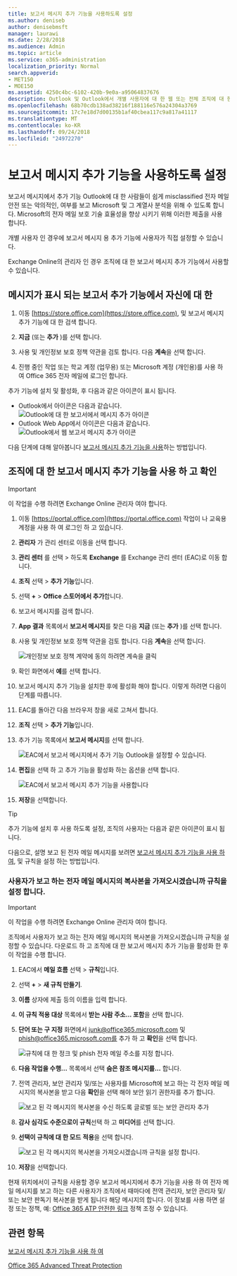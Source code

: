 ```yaml
---
title: 보고서 메시지 추가 기능을 사용하도록 설정
ms.author: deniseb
author: denisebmsft
manager: laurawi
ms.date: 2/28/2018
ms.audience: Admin
ms.topic: article
ms.service: o365-administration
localization_priority: Normal
search.appverid:
- MET150
- MOE150
ms.assetid: 4250c4bc-6102-420b-9e0a-a95064837676
description: Outlook 및 Outlook에서 개별 사용자에 대 한 웹 또는 전체 조직에 대 한 보고서 메시지 추가 기능을 사용 하는 방법에 알아봅니다.
ms.openlocfilehash: 68b70cdb138ad38216f188116e576a24304a3769
ms.sourcegitcommit: 17c7e18d7d00135b1af40cbea117c9a817a41117
ms.translationtype: MT
ms.contentlocale: ko-KR
ms.lasthandoff: 09/24/2018
ms.locfileid: "24972270"
---
```

# <a name="enable-the-report-message-add-in"></a>보고서 메시지 추가 기능을 사용하도록 설정

보고서 메시지에서 추가 기능 Outlook에 대 한 사람들이 쉽게 misclassified 전자 메일 안전 또는 악의적인, 여부를 보고 Microsoft 및 그 계열사 분석을 위해 수 있도록 합니다. Microsoft의 전자 메일 보호 기술 효율성을 향상 시키기 위해 이러한 제출을 사용 합니다.
  
개별 사용자 인 경우에 보고서 메시지 용 추가 기능에 사용자가 직접 설정할 수 있습니다. 
  
Exchange Online의 관리자 인 경우 조직에 대 한 보고서 메시지 추가 기능에서 사용할 수 있습니다.
    
## <a name="get-the-report-message-add-in-for-yourself"></a>메시지가 표시 되는 보고서 추가 기능에서 자신에 대 한

1. 이동 [https://store.office.com](https://store.office.com), 및 보고서 메시지 추가 기능에 대 한 검색 합니다.
    
2. **지금** (또는 **추가** )를 선택 합니다. 
    
3. 사용 및 개인정보 보호 정책 약관을 검토 합니다. 다음 **계속**을 선택 합니다. 
    
4. 진행 중인 작업 또는 학교 계정 (업무용) 또는 Microsoft 계정 (개인용)를 사용 하 여 Office 365 전자 메일에 로그인 합니다.
    
추가 기능에 설치 및 활성화, 후 다음과 같은 아이콘이 표시 됩니다. 

- Outlook에서 아이콘은 다음과 같습니다. <br/> ![Outlook에 대 한 보고서에서 메시지 추가 아이콘](media/OutlookReportMessageIcon.png)<br/>
- Outlook Web App에서 아이콘은 다음과 같습니다.<br/>![Outlook에서 웹 보고서 메시지 추가 아이콘](media/d9326d0b-1769-4bc2-ae58-51f0ebc69a17.png)<br/>

  
다음 단계에 대해 알아봅니다 [보고서 메시지 추가 기능을 사용](https://support.office.com/article/b5caa9f1-cdf3-4443-af8c-ff724ea719d2)하는 방법입니다.
  
## <a name="get-and-enable-the-report-message-add-in-for-your-organization"></a>조직에 대 한 보고서 메시지 추가 기능을 사용 하 고 확인

> [!IMPORTANT]
> 이 작업을 수행 하려면 Exchange Online 관리자 여야 합니다.
  
1. 이동 [https://portal.office.com](https://portal.office.com) 작업이 나 교육용 계정을 사용 하 여 로그인 하 고 있습니다. 
    
2. **관리자** 가 관리 센터로 이동을 선택 합니다. 
    
3. **관리 센터** 를 선택 \> 하도록 **Exchange** 를 Exchange 관리 센터 (EAC)로 이동 합니다. 
    
4. **조직** 선택 \> **추가 기능**입니다. 
    
5. 선택 **+** \> **Office 스토어에서 추가**합니다. 
    
6. 보고서 메시지를 검색 합니다.
    
7. **App 결과** 목록에서 **보고서 메시지**를 찾은 다음 **지금** (또는 **추가** )를 선택 합니다. 
    
8. 사용 및 개인정보 보호 정책 약관을 검토 합니다. 다음 **계속**을 선택 합니다. 
    
    ![개인정보 보호 정책 계약에 동의 하려면 계속을 클릭](media/3c813cd6-1601-4791-97dc-f8edbbd3fb6b.png)
  
9. 확인 화면에서 **예**를 선택 합니다. 
    
10. 보고서 메시지 추가 기능을 설치한 후에 활성화 해야 합니다. 이렇게 하려면 다음이 단계를 따릅니다.
    
1. EAC를 돌아간 다음 브라우저 창을 새로 고쳐서 합니다.
    
2. **조직** 선택 \> **추가 기능**입니다. 
    
3. 추가 기능 목록에서 **보고서 메시지**를 선택 합니다. 
    
    ![EAC에서 보고서 메시지에서 추가 기능 Outlook을 설정할 수 있습니다.](media/b496743c-55fa-4cdb-aa06-0b2a7aec6dab.png)
  
4. **편집**을 선택 하 고 추가 기능을 활성화 하는 옵션을 선택 합니다. 
    
    ![EAC에서 보고서 메시지 추가 기능을 사용합니다](media/578b1b66-3620-4a8a-9819-1c9cc6836f37.png)
  
5. **저장**을 선택합니다. 
    
> [!TIP]
> 추가 기능에 설치 후 사용 하도록 설정, 조직의 사용자는 다음과 같은 아이콘이 표시 됩니다. 
  
다음으로, 설명 보고 된 전자 메일 메시지를 보려면 [보고서 메시지 추가 기능을 사용 하 여](https://support.office.com/article/b5caa9f1-cdf3-4443-af8c-ff724ea719d2), 및 규칙을 설정 하는 방법입니다.
  
### <a name="set-up-a-rule-to-get-a-copy-of-email-messages-reported-by-your-users"></a>사용자가 보고 하는 전자 메일 메시지의 복사본을 가져오시겠습니까 규칙을 설정 합니다.

> [!IMPORTANT]
> 이 작업을 수행 하려면 Exchange Online 관리자 여야 합니다.
  
조직에서 사용자가 보고 하는 전자 메일 메시지의 복사본을 가져오시겠습니까 규칙을 설정할 수 있습니다. 다운로드 하 고 조직에 대 한 보고서 메시지 추가 기능을 활성화 한 후이 작업을 수행 합니다.
  
1. EAC에서 **메일 흐름** 선택 \> **규칙**입니다. 
    
2. 선택 **+** \> **새 규칙 만들기**. 
    
3. **이름** 상자에 제출 등의 이름을 입력 합니다.
    
4. **이 규칙 적용 대상** 목록에서 **받는 사람 주소... 포함**을 선택 합니다. 
    
5. **단어 또는 구 지정** 화면에서 junk@office365.microsoft.com 및 phish@office365.microsoft.com를 추가 하 고 **확인**을 선택 합니다. 
    
    ![규칙에 대 한 정크 및 phish 전자 메일 주소를 지정 합니다.](media/018c1833-f336-4333-a45c-f2e8b75cd698.png)
  
6. **다음 작업을 수행...** 목록에서 선택 **숨은 참조 메시지를...** 합니다. 
    
7. 전역 관리자, 보안 관리자 및/또는 사용자를 Microsoft에 보고 하는 각 전자 메일 메시지의 복사본을 받고 다음 **확인**을 선택 해야 보안 읽기 권한자를 추가 합니다. 
    
    ![보고 된 각 메시지의 복사본을 수신 하도록 글로벌 또는 보안 관리자 추가](media/a91ab9d1-66f2-4a2e-9dc1-f9f81a2298ad.png)
  
8. **감사 심각도 수준으로이 규칙**선택 하 고 **미디어**를 선택 합니다. 
    
9. **선택이 규칙에 대 한 모드** **적용**을 선택 합니다. 
    
    ![보고 된 각 메시지의 복사본을 가져오시겠습니까 규칙을 설정 합니다.](media/f1cd95ce-e40d-4a8a-8f48-893469eba691.png)
  
10. **저장**을 선택합니다. 
    
현재 위치에서이 규칙을 사용할 경우 보고서 메시지에서 추가 기능을 사용 하 여 전자 메일 메시지를 보고 하는 다른 사용자가 조직에서 때마다에 전역 관리자, 보안 관리자 및/또는 보안 판독기 복사본을 받게 됩니다 해당 메시지의 합니다. 이 정보를 사용 하면 설정 또는 정책, 예: [Office 365 ATP 안전한 링크](atp-safe-links.md) 정책 조정 수 있습니다. 
  
## <a name="related-topics"></a>관련 항목

[보고서 메시지 추가 기능을 사용 하 여](https://support.office.com/article/b5caa9f1-cdf3-4443-af8c-ff724ea719d2)
  
[Office 365 Advanced Threat Protection](office-365-atp.md)
  

